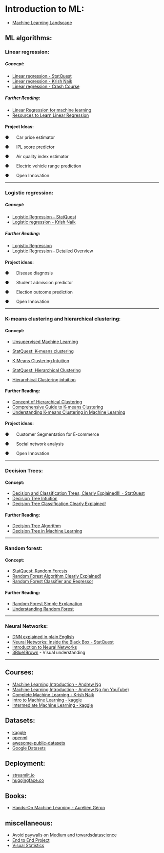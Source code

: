 # **Introduction to ML:**

- [Machine Learning Landscape](https://www.oreilly.com/library/view/hands-on-machine-learning/9781491962282/ch01.html)

## **ML algorithms:**

### Linear regression:

##### Concept:

- [Linear regression - StatQuest](https://www.youtube.com/watch?v=PaFPbb66DxQ&list=PLblh5JKOoLUIzaEkCLIUxQFjPIlapw8nU)
- [Linear regression - Krish Naik](https://www.youtube.com/watch?v=1-OGRohmH2s)
- [Linear regression - Crash Course](https://www.youtube.com/watch?v=WWqE7YHR4Jc)
##### Further Reading:

- [Linear Regression for machine learning](https://machinelearningmastery.com/linear-regression-for-machine-learning/)
- [Resources to Learn Linear Regression](https://medium.com/mlearning-ai/resources-to-learn-linear-regression-5aac19ccdad5)

#### Project Ideas:

 ●      Car price estimator

 ●      IPL score predictor

 ●      Air quality index estimator

 ●      Electric vehicle range prediction

 ●      Open Innovation

---

### Logistic regression:

##### Concept:

- [Logistic Regression - StatQuest](https://www.youtube.com/watch?v=yIYKR4sgzI8&list=PLblh5JKOoLUKxzEP5HA2d-Li7IJkHfXSe)
- [Logistic regression - Krish Naik](https://www.youtube.com/watch?v=L_xBe7MbPwk)
##### Further Reading:

- [Logistic Regression](https://www.analyticsvidhya.com/blog/2021/08/conceptual-understanding-of-logistic-regression-for-data-science-beginners/)
- [Logistic Regression - Detailed Overview](https://towardsdatascience.com/logistic-regression-detailed-overview-46c4da4303bc)

#### Project ideas:

●      Disease diagnosis

●      Student admission predictor

●      Election outcome prediction

●      Open Innovation

---

### K-means clustering and hierarchical clustering:

#### Concept:

- [Unsupervised Machine Learning](https://www.youtube.com/watch?v=IUn8k5zSI6g)

- [StatQuest: K-means clustering](https://www.youtube.com/watch?v=4b5d3muPQmA)
- [K Means Clustering Intuition](https://www.youtube.com/watch?v=AWKCCK5YHsE)

- [StatQuest: Hierarchical Clustering](https://www.youtube.com/watch?v=7xHsRkOdVwo)
- [Hierarchical Clustering intuition](https://www.youtube.com/watch?v=0jPGHniVVNc)

#### Further Reading:

- [Concept of Hierarchical Clustering](https://towardsdatascience.com/understanding-the-concept-of-hierarchical-clustering-technique-c6e8243758ec)
- [Comprehensive Guide to K-means Clustering](https://www.analyticsvidhya.com/blog/2019/08/comprehensive-guide-k-means-clustering/)
- [Understanding K-means Clustering in Machine Learning](https://towardsdatascience.com/understanding-k-means-clustering-in-machine-learning-6a6e67336aa1)


#### Project ideas:

●      Customer Segmentation for E-commerce

●      Social network analysis

●      Open Innovation

---

### Decision Trees:


#### Concept:

- [Decision and Classification Trees, Clearly Explained!!! - StatQuest](https://www.youtube.com/watch?v=_L39rN6gz7Y)
- [Decision Tree Intuition](https://www.youtube.com/watch?v=1IQOtJ4NI_0&list=PLZoTAELRMXVPBTrWtJkn3wWQxZkmTXGwe&index=51)
- [Decision Tree Classification Clearly Explained!](https://www.youtube.com/watch?v=ZVR2Way4nwQ)

#### Further Reading:

- [Decision Tree Algorithm](https://www.analyticsvidhya.com/blog/2021/08/decision-tree-algorithm/)
- [Decision Tree in Machine Learning](https://towardsdatascience.com/decision-tree-in-machine-learning-e380942a4c96)

---

### Random forest:

#### Concept:

- [StatQuest: Random Forests](https://www.youtube.com/watch?v=J4Wdy0Wc_xQ)
- [Random Forest Algorithm Clearly Explained!](https://www.youtube.com/watch?v=v6VJ2RO66Ag)
- [Random Forest Classifier and Regressor](https://www.youtube.com/watch?v=nxFG5xdpDto)

#### Further Reading:

- [Random Forest Simple Explanation](https://williamkoehrsen.medium.com/random-forest-simple-explanation-377895a60d2d)
- [Understanding Random Forest](https://www.analyticsvidhya.com/blog/2021/06/understanding-random-forest/)

---

### Neural Networks:

- [DNN explained in plain English](https://www.freecodecamp.org/news/deep-learning-neural-networks-explained-in-plain-english/)
- [Neural Networks: Inside the Black Box - StatQuest](https://www.youtube.com/watch?v=CqOfi41LfDw)
- [Introduction to Neural Networks](https://www.analyticsvidhya.com/blog/2022/01/introduction-to-neural-networks/)
- [3Blue1Brown](https://youtube.com/playlist?list=PLZHQObOWTQDNU6R1_67000Dx_ZCJB-3pi&si=l4C221A4LEdvezRd) - Visual understanding

---

## **Courses:**

- [Machine Learning Introduction - Andrew Ng](https://www.coursera.org/specializations/machine-learning-introduction)
- [Machine Learning Introduction - Andrew Ng (on YouTube)](https://www.youtube.com/watch?v=vStJoetOxJg&list=PLkDaE6sCZn6FNC6YRfRQc_FbeQrF8BwGI)
- [Complete Machine Learning - Krish Naik](https://www.youtube.com/watch?v=bPrmA1SEN2k&list=PLZoTAELRMXVPBTrWtJkn3wWQxZkmTXGwe)
- [Intro to Machine Learning - kaggle](https://www.kaggle.com/learn/intro-to-machine-learning/course)
- [Intermediate Machine Learning - kaggle](https://www.kaggle.com/learn/intermediate-machine-learning)

## Datasets:

- [kaggle](https://www.kaggle.com/datasets)
- [openml](https://www.openml.org/search?type=data&sort=runs&status=active)
- [awesome-public-datasets](https://github.com/awesomedata/awesome-public-datasets)
- [Google Datasets](https://datasetsearch.research.google.com/)

## Deployment:

- [streamlit.io](https://streamlit.io/)
- [huggingface.co](https://huggingface.co/)
## **Books:**

- [Hands-On Machine Learning - Aurélien Géron](http://powerunit-ju.com/wp-content/uploads/2021/04/Aurelien-Geron-Hands-On-Machine-Learning-with-Scikit-Learn-Keras-and-Tensorflow_-Concepts-Tools-and-Techniques-to-Build-Intelligent-Systems-OReilly-Media-2019.pdf)

## miscellaneous:

- [Avoid paywalls on Medium and towardsdatascience](https://readmedium.com/)
- [End to End Project](https://github.com/ageron/handson-ml2/blob/master/02_end_to_end_machine_learning_project.ipynb)
- [Visual Statistics](https://seeing-theory.brown.edu/index.html#firstPage)
